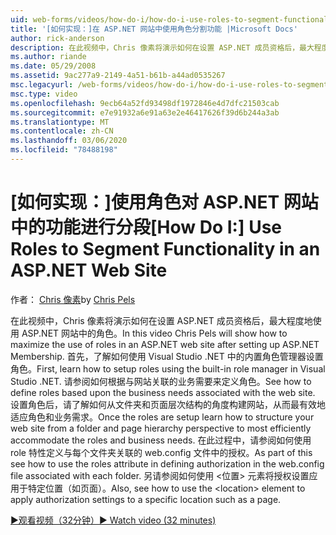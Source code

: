 ```yaml
---
uid: web-forms/videos/how-do-i/how-do-i-use-roles-to-segment-functionality-in-an-aspnet-web-site
title: '[如何实现：]在 ASP.NET 网站中使用角色分割功能 |Microsoft Docs'
author: rick-anderson
description: 在此视频中，Chris 像素将演示如何在设置 ASP.NET 成员资格后，最大程度地使用 ASP.NET 网站中的角色。 首先，了解如何设置角色 。
ms.author: riande
ms.date: 05/29/2008
ms.assetid: 9ac277a9-2149-4a51-b61b-a44ad0535267
msc.legacyurl: /web-forms/videos/how-do-i/how-do-i-use-roles-to-segment-functionality-in-an-aspnet-web-site
msc.type: video
ms.openlocfilehash: 9ecb64a52fd93498df1972846e4d7dfc21503cab
ms.sourcegitcommit: e7e91932a6e91a63e2e46417626f39d6b244a3ab
ms.translationtype: MT
ms.contentlocale: zh-CN
ms.lasthandoff: 03/06/2020
ms.locfileid: "78488198"
---
```

# <a name="how-do-i-use-roles-to-segment-functionality-in-an-aspnet-web-site"></a><span data-ttu-id="0c4e8-104">[如何实现：]使用角色对 ASP.NET 网站中的功能进行分段</span><span class="sxs-lookup"><span data-stu-id="0c4e8-104">[How Do I:] Use Roles to Segment Functionality in an ASP.NET Web Site</span></span>

<span data-ttu-id="0c4e8-105">作者： [Chris 像素](https://twitter.com/chrispels)</span><span class="sxs-lookup"><span data-stu-id="0c4e8-105">by [Chris Pels](https://twitter.com/chrispels)</span></span>

<span data-ttu-id="0c4e8-106">在此视频中，Chris 像素将演示如何在设置 ASP.NET 成员资格后，最大程度地使用 ASP.NET 网站中的角色。</span><span class="sxs-lookup"><span data-stu-id="0c4e8-106">In this video Chris Pels will show how to maximize the use of roles in an ASP.NET web site after setting up ASP.NET Membership.</span></span> <span data-ttu-id="0c4e8-107">首先，了解如何使用 Visual Studio .NET 中的内置角色管理器设置角色。</span><span class="sxs-lookup"><span data-stu-id="0c4e8-107">First, learn how to setup roles using the built-in role manager in Visual Studio .NET.</span></span> <span data-ttu-id="0c4e8-108">请参阅如何根据与网站关联的业务需要来定义角色。</span><span class="sxs-lookup"><span data-stu-id="0c4e8-108">See how to define roles based upon the business needs associated with the web site.</span></span> <span data-ttu-id="0c4e8-109">设置角色后，请了解如何从文件夹和页面层次结构的角度构建网站，从而最有效地适应角色和业务需求。</span><span class="sxs-lookup"><span data-stu-id="0c4e8-109">Once the roles are setup learn how to structure your web site from a folder and page hierarchy perspective to most efficiently accommodate the roles and business needs.</span></span> <span data-ttu-id="0c4e8-110">在此过程中，请参阅如何使用 role 特性定义与每个文件夹关联的 web.config 文件中的授权。</span><span class="sxs-lookup"><span data-stu-id="0c4e8-110">As part of this see how to use the roles attribute in defining authorization in the web.config file associated with each folder.</span></span> <span data-ttu-id="0c4e8-111">另请参阅如何使用 &lt;位置&gt; 元素将授权设置应用于特定位置（如页面）。</span><span class="sxs-lookup"><span data-stu-id="0c4e8-111">Also, see how to use the &lt;location&gt; element to apply authorization settings to a specific location such as a page.</span></span>

[<span data-ttu-id="0c4e8-112">&#9654;观看视频（32分钟）</span><span class="sxs-lookup"><span data-stu-id="0c4e8-112">&#9654; Watch video (32 minutes)</span></span>](https://channel9.msdn.com/Blogs/ASP-NET-Site-Videos/how-do-i-use-roles-to-segment-functionality-in-an-aspnet-web-site)
